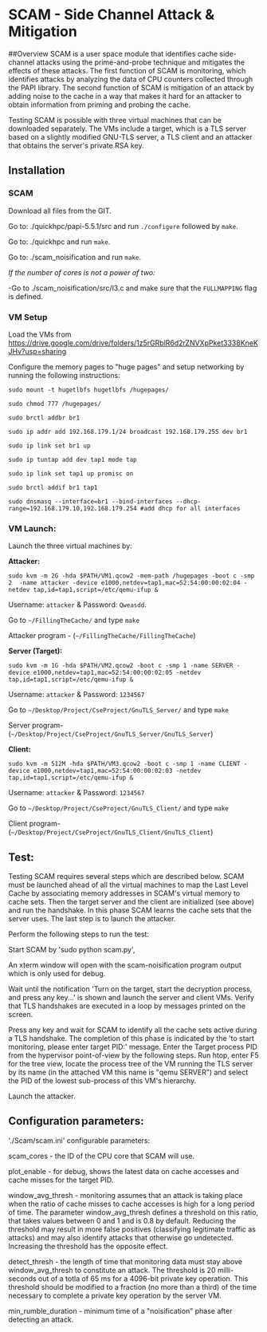 # SCAM - Side Channel Attack & Mitigation

##Overview
SCAM is a user space module that identifies cache side-channel attacks using the prime-and-probe technique and mitigates the effects of these attacks. The first function of SCAM is monitoring, which identifies attacks by analyzing the data of CPU counters collected through the PAPI library. The second function of SCAM is mitigation of an attack by adding noise to the cache in a way that makes it hard for an attacker to obtain information from priming and probing the cache.

Testing SCAM is possible with three virtual machines that can be downloaded separately. The VMs include a target, which is a TLS server based on a slightly modified GNU-TLS server, a TLS client and an attacker that obtains the server's private RSA key. 

## Installation

### SCAM

Download all files from the GIT.

Go to: ./quickhpc/papi-5.5.1/src and run `./configure` followed by `make`.

Go to: ./quickhpc and run `make`.

Go to: ./scam_noisification and run `make`.

*If the number of cores is not a power of two:*

-Go to ./scam_noisification/src/l3.c and make sure that the `FULLMAPPING` flag is defined.

### VM Setup

Load the VMs from https://drive.google.com/drive/folders/1z5rGRblR6d2rZNVXpPket3338KneKJHv?usp=sharing

Configure the memory pages to "huge pages" and setup networking by running the following instructions:

`sudo mount -t hugetlbfs hugetlbfs /hugepages/`

`sudo chmod 777 /hugepages/`

`sudo brctl addbr br1`

`sudo ip addr add 192.168.179.1/24 broadcast 192.168.179.255 dev br1`

`sudo ip link set br1 up`

`sudo ip tuntap add dev tap1 mode tap`

`sudo ip link set tap1 up promisc on`

`sudo brctl addif br1 tap1`

`sudo dnsmasq --interface=br1 --bind-interfaces --dhcp-range=192.168.179.10,192.168.179.254 #add dhcp for all interfaces`


### VM Launch:

Launch the three virtual machines by:

**Attacker:**

`sudo kvm -m 2G -hda $PATH/VM1.qcow2 -mem-path /hugepages -boot c -smp 2  -name attacker -device e1000,netdev=tap1,mac=52:54:00:00:02:04 -netdev tap,id=tap1,script=/etc/qemu-ifup &`

Username: `attacker` & Password: `Qweasdd`.

Go to `~/FillingTheCache/` and type `make`

Attacker program - (`~/FillingTheCache/FillingTheCache`)

**Server (Target):**

`sudo kvm -m 1G -hda $PATH/VM2.qcow2 -boot c -smp 1 -name SERVER -device e1000,netdev=tap1,mac=52:54:00:00:02:05 -netdev tap,id=tap1,script=/etc/qemu-ifup &`

Username: `attacker` & Password: `1234567`

Go to `~/Desktop/Project/CseProject/GnuTLS_Server/` and type `make`

Server program-   (`~/Desktop/Project/CseProject/GnuTLS_Server/GnuTLS_Server`)

**Client:**

`sudo kvm -m 512M -hda $PATH/VM3.qcow2 -boot c -smp 1 -name CLIENT -device e1000,netdev=tap1,mac=52:54:00:00:02:03 -netdev tap,id=tap1,script=/etc/qemu-ifup &`

Username: `attacker` & Password: `1234567`

Go to `~/Desktop/Project/CseProject/GnuTLS_Client/` and type `make`

Client program-   (`~/Desktop/Project/CseProject/GnuTLS_Client/GnuTLS_Client`)

## Test:
Testing SCAM requires several steps which are described below. SCAM must be launched ahead of all the virtual machines to map the Last Level Cache by associating memory addresses in SCAM's virtual memory to cache sets. Then the target server and the client are initialized (see above) and run the handshake. In this phase SCAM learns the cache sets that the server uses. The last step is to launch the attacker. 

Perform the following steps to run the test:

Start SCAM by 'sudo python scam.py',

An xterm window will open with the scam-noisification program output which is only used for debug.

Wait until the notification 'Turn on the target, start the decryption process, and press any key...' is shown and launch the server and client VMs. Verify that TLS handshakes are executed in a loop by messages printed on the screen.

Press any key and wait for SCAM to identify all the cache sets active during a TLS handshake. The completion of this phase is indicated by the 'to start monitoring, please enter target PID:' message. Enter the Target process PID from the hypervisor point-of-view by the following steps. Run htop,  enter F5 for the tree view, locate the process tree of the VM running the TLS server by its name (in the attached VM this name is "qemu SERVER") and select the PID of the lowest sub-process of this VM's hierarchy.

Launch the attacker.

## Configuration parameters: 

'./Scam/scam.ini' configurable parameters:

scam_cores - the ID of the CPU core that SCAM will use.

plot_enable - for debug, shows the latest data on cache accesses and cache misses for the target PID.

window_avg_thresh - monitoring assumes that an attack is taking place when the ratio of cache misses to cache accesses is high for a long period of time. The parameter window_avg_thresh defines a threshold on this ratio, that takes values between 0 and 1 and is 0.8 by default. Reducing the threshold may result in more false positives (classifying legitimate traffic as attacks) and may also identify attacks that otherwise go undetected. Increasing the threshold has the opposite effect.

detect_thresh - the length of time that monitoring data must stay above window_avg_thresh to constitute an attack. The threshold is 20 milli-seconds out of a totla of 65 ms for a 4096-bit private key operation. This threshold should be modified to a fraction (no more than a third) of the time necessary to complete a private key operation by the server VM.

min_rumble_duration - minimum time of a "noisification" phase after detecting an attack.
